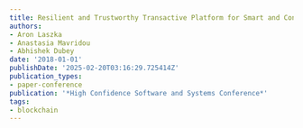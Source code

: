 ```yaml
---
title: Resilient and Trustworthy Transactive Platform for Smart and Connected Communities
authors:
- Aron Laszka
- Anastasia Mavridou
- Abhishek Dubey
date: '2018-01-01'
publishDate: '2025-02-20T03:16:29.725414Z'
publication_types:
- paper-conference
publication: '*High Confidence Software and Systems Conference*'
tags:
- blockchain
---
```

